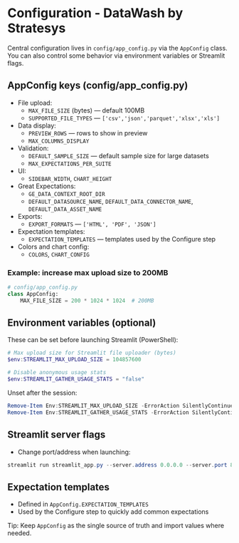 # Configuration - DataWash by Stratesys

Central configuration lives in `config/app_config.py` via the `AppConfig` class. You can also control some behavior via environment variables or Streamlit flags.

## AppConfig keys (config/app_config.py)
- File upload:
  - `MAX_FILE_SIZE` (bytes) — default 100MB
  - `SUPPORTED_FILE_TYPES` — `['csv','json','parquet','xlsx','xls']`
- Data display:
  - `PREVIEW_ROWS` — rows to show in preview
  - `MAX_COLUMNS_DISPLAY`
- Validation:
  - `DEFAULT_SAMPLE_SIZE` — default sample size for large datasets
  - `MAX_EXPECTATIONS_PER_SUITE`
- UI:
  - `SIDEBAR_WIDTH`, `CHART_HEIGHT`
- Great Expectations:
  - `GE_DATA_CONTEXT_ROOT_DIR`
  - `DEFAULT_DATASOURCE_NAME`, `DEFAULT_DATA_CONNECTOR_NAME`, `DEFAULT_DATA_ASSET_NAME`
- Exports:
  - `EXPORT_FORMATS` — `['HTML', 'PDF', 'JSON']`
- Expectation templates:
  - `EXPECTATION_TEMPLATES` — templates used by the Configure step
- Colors and chart config:
  - `COLORS`, `CHART_CONFIG`

### Example: increase max upload size to 200MB
```python
# config/app_config.py
class AppConfig:
    MAX_FILE_SIZE = 200 * 1024 * 1024  # 200MB
```

## Environment variables (optional)
These can be set before launching Streamlit (PowerShell):

```powershell
# Max upload size for Streamlit file uploader (bytes)
$env:STREAMLIT_MAX_UPLOAD_SIZE = 104857600

# Disable anonymous usage stats
$env:STREAMLIT_GATHER_USAGE_STATS = "false"
```

Unset after the session:
```powershell
Remove-Item Env:STREAMLIT_MAX_UPLOAD_SIZE -ErrorAction SilentlyContinue
Remove-Item Env:STREAMLIT_GATHER_USAGE_STATS -ErrorAction SilentlyContinue
```

## Streamlit server flags
- Change port/address when launching:
```powershell
streamlit run streamlit_app.py --server.address 0.0.0.0 --server.port 8080
```

## Expectation templates
- Defined in `AppConfig.EXPECTATION_TEMPLATES`
- Used by the Configure step to quickly add common expectations

Tip: Keep `AppConfig` as the single source of truth and import values where needed.
